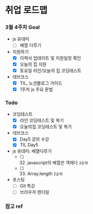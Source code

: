 # 취업 로드맵

### 3월 4주차 Goal

- js 유데미
  - [ ] 배열 다루기
- 지원하기
  - [x] 이력서 업데이트 및 지원일정 확인
  - [x] 오늘의 집 지원
  - [x] 토요일 라인/오늘의 집 코딩테스트
- 데브코스
  - [x] TIL, 노션블로그 가이드
  - [x] 1주차 js 주요 문법

### Todo

- 코딩테스트
  - [x] 라인 코딩테스트 및 복기
  - [x] 오늘의집 코딩테스트 및 복기
- 데브코스
  - [x] Day5 강의 수강
  - [x] TIL Day5
- js 유데미: 배열다루기
  - [ ] 32. javascript의 배열은 객체다 `2순위`
  - [ ] 33. Array.length `2순위`
- 포스팅
  - [ ] Git 특강
  - [ ] 브라우저 렌더링

### 참고 ref
